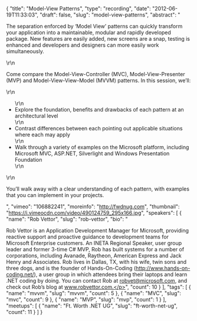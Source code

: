 {
  "title": "Model-View Patterns",
  "type": "recording",
  "date": "2012-06-19T11:33:03",
  "draft": false,
  "slug": "model-view-patterns",
  "abstract": "<p>The separation enforced by ‘Model View’ patterns can quickly transform your application into a maintainable, modular and rapidly developed package. New features are easily added, new screens are a snap, testing is enhanced and developers and designers can more easily work simultaneously.</p>\r\n<p>Come compare the Model-View-Controller (MVC), Model-View-Presenter (MVP) and Model-View-View-Model (MVVM) patterns. In this session, we’ll:</p>\r\n<ul>\r\n<li>Explore the foundation, benefits and drawbacks of each pattern at an architectural level</li>\r\n<li>Contrast differences between each pointing out applicable situations where each may apply</li>\r\n<li>Walk through a variety of examples on the Microsoft platform, including Microsoft MVC, ASP.NET, Silverlight and Windows Presentation Foundation</li>\r\n</ul>\r\n<p>You’ll walk away with a clear understanding of each pattern, with examples that you can implement in your projects.</p>",
  "vimeo": "106882241",
  "moreinfo": "http://fwdnug.com",
  "thumbnail": "https://i.vimeocdn.com/video/490124759_295x166.jpg",
  "speakers": [
    {
      "name": "Rob Vettor",
      "slug": "rob-vettor",
      "bio": "<p>Rob Vettor is an Application Development Manager for Microsoft, providing reactive support and proactive guidance to development teams for Microsoft Enterprise customers. An INETA Regional Speaker, user group leader and former 3-time C# MVP, Rob has built systems for a number of corporations, including Avanade, Raytheon, American Express and Jack Henry and Associates. Rob lives in Dallas, TX, with his wife, twin sons and three dogs, and is the founder of Hands-On-Coding (http://www.hands-on-coding.net/), a user group in which attendees bring their laptops and learn .NET coding by doing. You can contact Rob at robvet@microsoft.com, and check out Rob’s blog at www.robvettor.com.</p>",
      "count": 10
    }
  ],
  "tags": [
    {
      "name": "mvvm",
      "slug": "mvvm",
      "count": 5
    },
    {
      "name": "MVC",
      "slug": "mvc",
      "count": 9
    },
    {
      "name": "MVP",
      "slug": "mvp",
      "count": 1
    }
  ],
  "meetups": [
    {
      "name": "Ft. Worth .NET UG",
      "slug": "ft-worth-net-ug",
      "count": 11
    }
  ]
}
